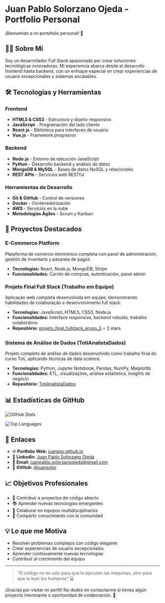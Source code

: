 # Juan Pablo Solorzano Ojeda - Portfolio Personal

¡Bienvenido a mi portafolio personal! 🚀

## 👨‍💻 Sobre Mí

Soy un desarrollador Full Stack apasionado por crear soluciones tecnológicas innovadoras. Mi experiencia abarca desde el desarrollo frontend hasta backend, con un enfoque especial en crear experiencias de usuario excepcionales y sistemas escalables.

## 🛠️ Tecnologías y Herramientas

### Frontend
- **HTML5 & CSS3** - Estructura y diseño responsivo
- **JavaScript** - Programación del lado cliente
- **React.js** - Biblioteca para interfaces de usuario
- **Vue.js** - Framework progresivo

### Backend
- **Node.js** - Entorno de ejecución JavaScript
- **Python** - Desarrollo backend y análisis de datos
- **MongoDB & MySQL** - Bases de datos NoSQL y relacionales
- **REST APIs** - Servicios web RESTful

### Herramientas de Desarrollo
- **Git & GitHub** - Control de versiones
- **Docker** - Contenedorización
- **AWS** - Servicios en la nube
- **Metodologías Ágiles** - Scrum y Kanban

## 🌟 Proyectos Destacados

### E-Commerce Platform
Plataforma de comercio electrónico completa con panel de administración, gestión de inventario y pasarela de pagos.
- **Tecnologías:** React, Node.js, MongoDB, Stripe
- **Funcionalidades:** Carrito de compras, autenticación, panel admin

### Projeto Final Full Stack (Trabalho em Equipe)
Aplicação web completa desenvolvida em equipe, demonstrando habilidades de colaboração e desenvolvimento full stack.
- **Tecnologías:** JavaScript, HTML5, CSS3, Node.js
- **Funcionalidades:** Interface responsiva, backend robusto, trabalho colaborativo
- **Repositório:** [projeto_final_fullstack_grupo_3](https://github.com/juansolor/projeto_final_fullstack_grupo_3) ⭐ 2 stars

### Sistema de Análise de Dados (TotiAnalistaDados)
Projeto completo de análise de dados desenvolvido como trabalho final do curso Toti, aplicando técnicas de data science.
- **Tecnologías:** Python, Jupyter Notebook, Pandas, NumPy, Matplotlib
- **Funcionalidades:** ETL, visualizações, análise estatística, insights de negócio
- **Repositório:** [TotiAnalistaDados](https://github.com/juansolor/TotiAnalistaDados)

## 📊 Estadísticas de GitHub

![GitHub Stats](https://github-readme-stats.vercel.app/api?username=juansolor&show_icons=true&theme=radical)

![Top Languages](https://github-readme-stats.vercel.app/api/top-langs/?username=juansolor&layout=compact&theme=radical)

## 🔗 Enlaces

- 🌐 **Portfolio Web:** [juanpso.github.io](https://juanpso.github.io)
- 💼 **LinkedIn:** [Juan Pablo Solorzano Ojeda](https://www.linkedin.com/in/juan-pablo-solorzano-ojeda-290820303/)
- 📧 **Email:** juanpablo.solorzanoojeda@gmail.com
- 🐙 **GitHub:** [@juansolor](https://github.com/juansolor)

## 📈 Objetivos Profesionales

- 🎯 Contribuir a proyectos de código abierto
- 📚 Aprender nuevas tecnologías emergentes
- 🤝 Colaborar en equipos multidisciplinarios
- 🌱 Compartir conocimiento con la comunidad

## 💡 Lo que me Motiva

- Resolver problemas complejos con código elegante
- Crear experiencias de usuario excepcionales
- Aprender continuamente nuevas tecnologías
- Contribuir al crecimiento del equipo

---

> "El código no es solo para que lo ejecuten las máquinas, sino para que lo lean los humanos" 💻

¡Gracias por visitar mi perfil! No dudes en contactarme si tienes algún proyecto interesante o oportunidad de colaboración. 🤝